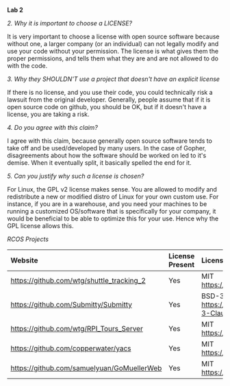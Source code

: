 **Lab 2**

*2. Why it is important to choose a LICENSE?*

It is very important to choose a license with open source software because without one,
a larger company (or an individual) can not legally modify and use your code without your
permission.  The license is what gives them the proper permissions, and tells them what they
are and are not allowed to do with the code.


*3. Why they SHOULDN'T use a project that doesn't have an explicit license*

If there is no license, and you use their code, you could technically risk a lawsuit from the
original developer.  Generally, people assume that if it is open source code on github, you should be
OK, but if it doesn't have a license, you are taking a risk.


*4. Do you agree with this claim?*

I agree with this claim, because generally open source software tends to take off and be used/developed
by many users.  In the case of Gopher, disagreements about how the software should be worked on led to
it's demise.  When it eventually split, it basically spelled the end for it.


*5. Can you justify why such a license is chosen?*

For Linux, the GPL v2 license makes sense.  You are allowed to modify and redistribute a new or modified
distro of Linux for your own custom use.  For instance, if you are in a warehouse, and you need your
machines to be running a customized OS/software that is specifically for your company, it would be beneficial
to be able to optimize this for your use.  Hence why the GPL license allows this.






*RCOS Projects*

| Website   | License Present | License    |
|:----------|:----------------|:-----------|
| https://github.com/wtg/shuttle_tracking_2 | Yes | MIT https://opensource.org/licenses/MIT |
| https://github.com/Submitty/Submitty | Yes | BSD-3 https://opensource.org/licenses/BSD-3-Clause |
| https://github.com/wtg/RPI_Tours_Server | Yes | MIT https://opensource.org/licenses/MIT |
| https://github.com/copperwater/yacs | Yes | MIT https://opensource.org/licenses/MIT |
| https://github.com/samuelyuan/GoMuellerWeb | Yes | MIT https://opensource.org/licenses/MIT |












